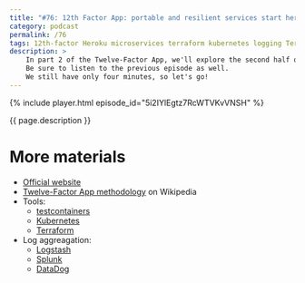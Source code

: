 ```yaml
---
title: "#76: 12th Factor App: portable and resilient services start here. Part 8-12/12"
category: podcast
permalink: /76
tags: 12th-factor Heroku microservices terraform kubernetes logging Terraform Docker testcontainers Logstash Splunk DataDog
description: >
    In part 2 of the Twelve-Factor App, we'll explore the second half of the principles.
    Be sure to listen to the previous episode as well.
    We still have only four minutes, so let's go!
---
```


{% include player.html episode_id="5i2IYlEgtz7RcWTVKvVNSH" %}

{{ page.description }}

<!--
## VIII. Scale out via the process model

This principle encourages scaling out by spawning multiple instances of the same application.
While scaling up through thread or in-process workers is still an option, scaling out is more useful.
And guess what?
This is exactly what orchestrators like Kubernetes do.
If your application is running out of resources, it's simply scaled out to more instances.
It may also be cheaper to run multiple small servers vs. one huge.
But don't take that for granted.

## IX. Maximize robustness with fast startup and graceful shutdown

An application should start and shut down fast.
Some frameworks make it easy, others require several minutes before the app is ready.
Why is this important?
It's all about agility.
Fast restart or redeploy means you can revert a broken version quickly.
Also, configuration changes can be applied faster.
Some developers try to dynamically reload configuration without restarting.
From my experience it's error-prone.

## X. Keep development, staging, and production as similar as possible

This principle actually touches many disparate things.

First of all, all environments should be similar.
With infrastructure as code, this is a no-brainer.
You just run Terraform with a different configuration parameter and boom!
Your staging or second preproduction environment is live.
Or with Kubernetes, you can build a single-node cluster on your machine.

Secondly, we should aim for continuous integration and deployment.
CI/CD allows delivering software faster, from a developer machine to production.

Thirdly, applications running locally should avoid in-memory stubs and fakes of dependencies.
Like SQLite database locally instead of MySQL running on prod.
This used to be problematic.
Now we have Docker and testcontainers.

## XI. Treat logs as event streams

This sounds abstract until you realize it's about separating responsibilities.
Your app should print logs to the console and forget about them.
Some supervisors, like Logstash, Splunk or DataDog should take care of them.
This means reading, parsing, pushing to some external server and aggregating.

Log files on file system have two drawbacks:

* file system is transient, so you should not rely on it at all
* searching is limited to a single instance of a single app.

With aggregated logging, you can trace transactions even across services.

## XII. Run admin/management tasks as one-off processes

The application should not run maintenance, one-off batch jobs on its own.
Instead, they should be externalized.
This makes a lot of sense.
Too many times I saw a single instance of an application being overutilized simply because it was running some batch jobs in the background.

On the other hand, this principle also covers database migrations.
In some scenarios, I actually find it useful to run a migration together with an application.
This way I'm sure I won't forget about added columns or constraints.
However, migrations unnecessarily slow down and lock the deployment.

These were twelve principles defined back in 2011.
Some of them are less relevant these days.
Others became a de-facto standard.
Anyway, it's worth knowing them.
Feel free to break some of these rules intentionally, rather than accidentally.

That's it, thanks for listening, bye!
-->

# More materials

* [Official website](https://12factor.net/)
* [Twelve-Factor App methodology](https://en.wikipedia.org/wiki/Twelve-Factor_App_methodology) on Wikipedia
* Tools:
    * [testcontainers](https://www.testcontainers.org/)
    * [Kubernetes](https://nurkiewicz.com/46)
    * [Terraform](https://nurkiewicz.com/47)
* Log aggreagation:
    * [Logstash](https://nurkiewicz.com/63)
    * [Splunk](https://docs.splunk.com/Documentation/Splunk/latest/AdvancedDev/ModInputsLog)
    * [DataDog](https://www.datadoghq.com/knowledge-center/log-aggregation/)
